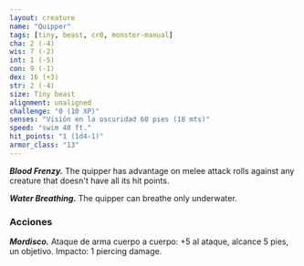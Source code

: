 ```yaml
---
layout: creature
name: "Quipper"
tags: [tiny, beast, cr0, monster-manual]
cha: 2 (-4)
wis: 7 (-2)
int: 1 (-5)
con: 9 (-1)
dex: 16 (+3)
str: 2 (-4)
size: Tiny beast
alignment: unaligned
challenge: "0 (10 XP)"
senses: "Visión en la oscuridad 60 pies (18 mts)"
speed: "swim 40 ft."
hit_points: "1 (1d4-1)"
armor_class: "13"
---
```


***Blood Frenzy.*** The quipper has advantage on melee attack rolls against any creature that doesn't have all its hit points.

***Water Breathing.*** The quipper can breathe only underwater.

### Acciones

***Mordisco.*** Ataque de arma cuerpo a cuerpo: +5 al ataque, alcance 5 pies, un objetivo. Impacto: 1 piercing damage.